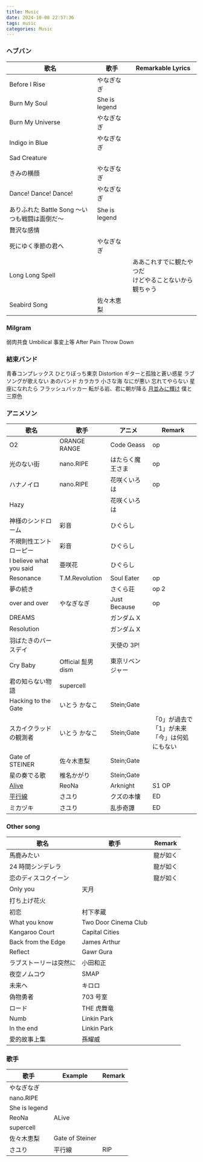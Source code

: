 ```yaml
---
title: Music
date: 2024-10-08 22:57:36
tags: music
categories: Music
---
```


### ヘブバン

| 歌名                                          | 歌手          | Remarkable Lyrics                                          |
| --------------------------------------------- | ------------- | ---------------------------------------------------------- |
| Before I Rise                                 | やなぎなぎ    |                                                            |
| Burn My Soul                                  | She is legend |                                                            |
| Burn My Universe                              | やなぎなぎ    |                                                            |
| Indigo in Blue                                | やなぎなぎ    |                                                            |
| Sad Creature                                  |               |                                                            |
| きみの横顔                                    | やなぎなぎ    |
| Dance! Dance! Dance!                          | やなぎなぎ    |
| ありふれた Battle Song ～いつも戦闘は面倒だ～ | She is legend |
| 贅沢な感情                                    |
| 死にゆく季節の君へ                            | やなぎなぎ    |
| Long Long Spell                               |               | ああこれすでに観たやつだ <br> けどやることないから観ちゃう |
| Seabird Song                                  | 佐々木恵梨    |                                                            |

### Milgram

弱肉共食
Umbilical
事変上等
After Pain
Throw Down

### 結束バンド

青春コンプレックス
ひとりぼっち東京
Distortion
ギターと孤独と蒼い惑星
ラブソングが歌えない
あのバンド
カラカラ
小さな海
なにが悪い
忘れてやらない
星座になれたら
フラッシュバッカー
転がる岩、君に朝が降る
[月並みに輝け](https://www.youtube.com/watch?v=anCp-VnUQtM)
僕と三原色

### アニメソン

| 歌名                                                  | 歌手               | アニメ           | Remark                                            |
| ----------------------------------------------------- | ------------------ | ---------------- | ------------------------------------------------- |
| O2                                                    | ORANGE RANGE       | Code Geass       | op                                                |
| 光のない街                                            | nano.RIPE          | はたらく魔王さま | op                                                |
| ハナノイロ                                            | nano.RIPE          | 花咲くいろは     | op                                                |
| Hazy                                                  |                    | 花咲くいろは     |                                                   |
| 神様のシンドローム                                    | 彩音               | ひぐらし         |                                                   |
| 不規則性エントローピー                                | 彩音               | ひぐらし         |                                                   |
| I believe what you said                               | 亜咲花             | ひぐらし         |                                                   |
| Resonance                                             | T.M.Revolution     | Soul Eater       | op                                                |
| 夢の続き                                              |                    | さくら荘         | op 2                                              |
| over and over                                         | やなぎなぎ         | Just Because     | op                                                |
| DREAMS                                                |                    | ガンダム X       |
| Resolution                                            |                    | ガンダム X       |
| 羽ばたきのバースデイ                                  |                    | 天使の 3P!       |
| Cry Baby                                              | Official 髭男 dism | 東京リベンジャー |
| 君の知らない物語                                      | supercell          |                  |
| Hacking to the Gate                                   | いとう かなこ      | Stein;Gate       |
| スカイクラッドの観測者                                | いとう かなこ      | Stein;Gate       | 「0」が過去で「1」が未来 <br>「今」は何処にもない |
| Gate of STEINER                                       | 佐々木恵梨         | Stein;Gate       |
| 星の奏でる歌                                          | 椎名かがり         | Stein;Gate       |                                                   |
| [Alive](https://www.youtube.com/watch?v=7jqVuqVQvvA)  | ReoNa              | Arknight         | S1 OP                                             |
| [平行線](https://www.youtube.com/watch?v=kKOkybfh9bE) | さユり             | クズの本懐       | ED                                                |
| ミカヅキ                                              | さユり             | 乱歩奇譚         | ED                                                |

### Other song

| 歌名                   | 歌手                 | Remark   |
| ---------------------- | -------------------- | -------- |
| 馬鹿みたい             |                      | 龍が如く |
| 24 時間シンデレラ      |                      | 龍が如く |
| 恋のディスコクイーン   |                      | 龍が如く |
| Only you               | 天月                 |          |
| 打ち上げ花火           |                      |          |
| 初恋                   | 村下孝蔵             |          |
| What you know          | Two Door Cinema Club |          |
| Kangaroo Court         | Capital Cities       |          |
| Back from the Edge     | James Arthur         |          |
| Reflect                | Gawr Gura            |          |
| ラブストーリーは突然に | 小田和正             |          |
| 夜空ノムコウ           | SMAP                 |          |
| 未来へ                 | キロロ               |          |
| 偽物勇者               | 703 号室             |
| ロード                 | THE 虎舞竜           |
| Numb                   | Linkin Park          |          |
| In the end             | Linkin Park          |          |
| 愛的故事上集           | 孫耀威               |          |

### 歌手

| 歌手          | Example         | Remark |
| ------------- | --------------- | ------ |
| やなぎなぎ    |                 |
| nano.RIPE     |                 |
| She is legend |                 |
| ReoNa         | ALive           |
| supercell     |                 |
| 佐々木恵梨    | Gate of Steiner |
| さユり        | 平行線          | RIP    |
